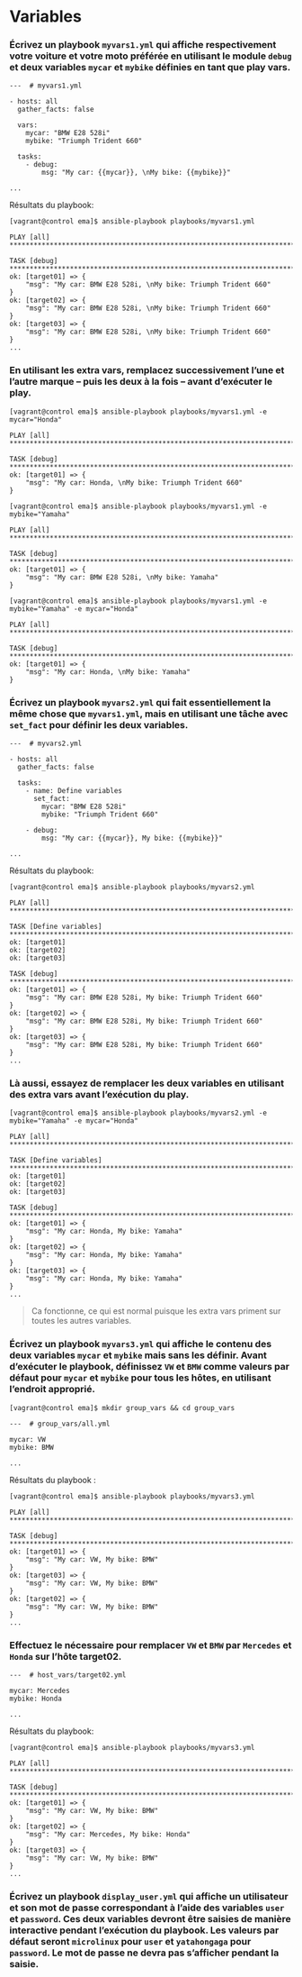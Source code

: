 # Variables

### Écrivez un playbook `myvars1.yml` qui affiche respectivement votre voiture et votre moto préférée en utilisant le module `debug` et deux variables `mycar` et `mybike` définies en tant que play vars.
```
---  # myvars1.yml

- hosts: all
  gather_facts: false

  vars:
    mycar: "BMW E28 528i"
    mybike: "Triumph Trident 660"

  tasks:
    - debug:
        msg: "My car: {{mycar}}, \nMy bike: {{mybike}}"

...
```
Résultats du playbook:
```
[vagrant@control ema]$ ansible-playbook playbooks/myvars1.yml 

PLAY [all] ************************************************************************************************************

TASK [debug] **********************************************************************************************************
ok: [target01] => {
    "msg": "My car: BMW E28 528i, \nMy bike: Triumph Trident 660"
}
ok: [target02] => {
    "msg": "My car: BMW E28 528i, \nMy bike: Triumph Trident 660"
}
ok: [target03] => {
    "msg": "My car: BMW E28 528i, \nMy bike: Triumph Trident 660"
}
...
```

### En utilisant les extra vars, remplacez successivement l’une et l’autre marque – puis les deux à la fois – avant d’exécuter le play.
```
[vagrant@control ema]$ ansible-playbook playbooks/myvars1.yml -e mycar="Honda"

PLAY [all] ************************************************************************************************************

TASK [debug] **********************************************************************************************************
ok: [target01] => {
    "msg": "My car: Honda, \nMy bike: Triumph Trident 660"
}
```
```
[vagrant@control ema]$ ansible-playbook playbooks/myvars1.yml -e mybike="Yamaha"

PLAY [all] ************************************************************************************************************

TASK [debug] **********************************************************************************************************
ok: [target01] => {
    "msg": "My car: BMW E28 528i, \nMy bike: Yamaha"
}
```
```
[vagrant@control ema]$ ansible-playbook playbooks/myvars1.yml -e mybike="Yamaha" -e mycar="Honda"

PLAY [all] ************************************************************************************************************

TASK [debug] **********************************************************************************************************
ok: [target01] => {
    "msg": "My car: Honda, \nMy bike: Yamaha"
}
```

### Écrivez un playbook `myvars2.yml` qui fait essentiellement la même chose que `myvars1.yml`, mais en utilisant une tâche avec `set_fact` pour définir les deux variables.
```
---  # myvars2.yml

- hosts: all
  gather_facts: false

  tasks:
    - name: Define variables
      set_fact:
        mycar: "BMW E28 528i"
        mybike: "Triumph Trident 660"

    - debug:
        msg: "My car: {{mycar}}, My bike: {{mybike}}"

...
```
Résultats du playbook:
```
[vagrant@control ema]$ ansible-playbook playbooks/myvars2.yml 

PLAY [all] ************************************************************************************************************

TASK [Define variables] ***********************************************************************************************
ok: [target01]
ok: [target02]
ok: [target03]

TASK [debug] **********************************************************************************************************
ok: [target01] => {
    "msg": "My car: BMW E28 528i, My bike: Triumph Trident 660"
}
ok: [target02] => {
    "msg": "My car: BMW E28 528i, My bike: Triumph Trident 660"
}
ok: [target03] => {
    "msg": "My car: BMW E28 528i, My bike: Triumph Trident 660"
}
...
```

### Là aussi, essayez de remplacer les deux variables en utilisant des extra vars avant l’exécution du play.
```
[vagrant@control ema]$ ansible-playbook playbooks/myvars2.yml -e mybike="Yamaha" -e mycar="Honda"

PLAY [all] ************************************************************************************************************

TASK [Define variables] ***********************************************************************************************
ok: [target01]
ok: [target02]
ok: [target03]

TASK [debug] **********************************************************************************************************
ok: [target01] => {
    "msg": "My car: Honda, My bike: Yamaha"
}
ok: [target02] => {
    "msg": "My car: Honda, My bike: Yamaha"
}
ok: [target03] => {
    "msg": "My car: Honda, My bike: Yamaha"
}
...
```
> Ca fonctionne, ce qui est normal puisque les extra vars priment sur toutes les autres variables.

### Écrivez un playbook `myvars3.yml` qui affiche le contenu des deux variables `mycar` et `mybike` mais sans les définir. Avant d’exécuter le playbook, définissez `VW` et `BMW` comme valeurs par défaut pour `mycar` et `mybike` pour tous les hôtes, en utilisant l’endroit approprié.
```
[vagrant@control ema]$ mkdir group_vars && cd group_vars
```
```
---  # group_vars/all.yml

mycar: VW
mybike: BMW

...
```
Résultats du playbook :
```
[vagrant@control ema]$ ansible-playbook playbooks/myvars3.yml 

PLAY [all] ************************************************************************************************************

TASK [debug] **********************************************************************************************************
ok: [target01] => {
    "msg": "My car: VW, My bike: BMW"
}
ok: [target03] => {
    "msg": "My car: VW, My bike: BMW"
}
ok: [target02] => {
    "msg": "My car: VW, My bike: BMW"
}
...
```

### Effectuez le nécessaire pour remplacer `VW` et `BMW` par `Mercedes` et `Honda` sur l’hôte target02.
```
---  # host_vars/target02.yml

mycar: Mercedes
mybike: Honda
  
...
```
Résultats du playbook:
```
[vagrant@control ema]$ ansible-playbook playbooks/myvars3.yml 

PLAY [all] ************************************************************************************************************

TASK [debug] **********************************************************************************************************
ok: [target01] => {
    "msg": "My car: VW, My bike: BMW"
}
ok: [target02] => {
    "msg": "My car: Mercedes, My bike: Honda"
}
ok: [target03] => {
    "msg": "My car: VW, My bike: BMW"
}
...
```

### Écrivez un playbook `display_user.yml` qui affiche un utilisateur et son mot de passe correspondant à l’aide des variables `user` et `password`. Ces deux variables devront être saisies de manière interactive pendant l’exécution du playbook. Les valeurs par défaut seront `microlinux` pour `user` et `yatahongaga` pour `password`. Le mot de passe ne devra pas s’afficher pendant la saisie.
```

```